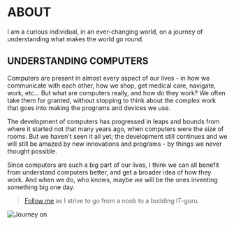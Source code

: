 # ABOUT 

I am a curious individual, in an ever-changing world, on a journey of understanding what makes the world go round.

## UNDERSTANDING COMPUTERS

Computers are present in almost every aspect of our lives - in how we communicate with each other, how we shop, get medical care, navigate, work, etc...  But what are computers really, and how do they work? We often take them for granted, without stopping to think about the complex work that goes into making the programs and devices we use. 

The development of computers has progressed in leaps and bounds from where it started not that many years ago, when computers were the size of rooms. But we haven't seen it all yet; the development still continues and we will still be amazed by new innovations and programs - by things we never thought possible. 

Since computers are such a big part of our lives, I think we can all benefit from understand computers better, and get a broader idea of how they work. And when we do, who knows, maybe _we_ will be the ones inventing something big one day.  

>[Follow me](diary-038.md) as I strive to go from a noob to a budding IT-guru. 

![Journey on][Journey] 







[Journey]: https://images.pexels.com/photos/209692/pexels-photo-209692.jpeg?auto=compress&cs=tinysrgb&dpr=3&h=750&w=1260

